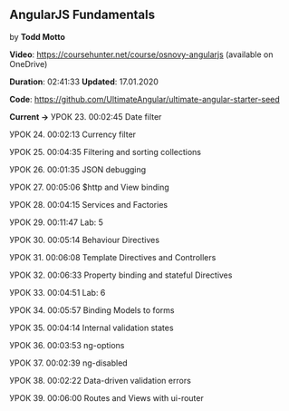 ## AngularJS Fundamentals 

by **Todd Motto**

**Video**: https://coursehunter.net/course/osnovy-angularjs (available on OneDrive) 

**Duration**: 02:41:33     **Updated**: 17.01.2020

**Code**: https://github.com/UltimateAngular/ultimate-angular-starter-seed

**Current ->** УРОК 23.
00:02:45
Date filter

УРОК 24.
00:02:13
Currency filter

УРОК 25.
00:04:35
Filtering and sorting collections

УРОК 26.
00:01:35
JSON debugging

УРОК 27.
00:05:06
$http and View binding

УРОК 28.
00:04:15
Services and Factories

УРОК 29.
00:11:47
Lab: 5

УРОК 30.
00:05:14
Behaviour Directives

УРОК 31.
00:06:08
Template Directives and Controllers

УРОК 32.
00:06:33
Property binding and stateful Directives

УРОК 33.
00:04:51
Lab: 6

УРОК 34.
00:05:57
Binding Models to forms

УРОК 35.
00:04:14
Internal validation states

УРОК 36.
00:03:53
ng-options

УРОК 37.
00:02:39
ng-disabled

УРОК 38.
00:02:22
Data-driven validation errors

УРОК 39.
00:06:00
Routes and Views with ui-router

